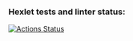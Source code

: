 ### Hexlet tests and linter status:
[![Actions Status](https://github.com/AstaKrossli/layout-designer-project-58/actions/workflows/hexlet-check.yml/badge.svg)](https://github.com/AstaKrossli/layout-designer-project-58/actions)